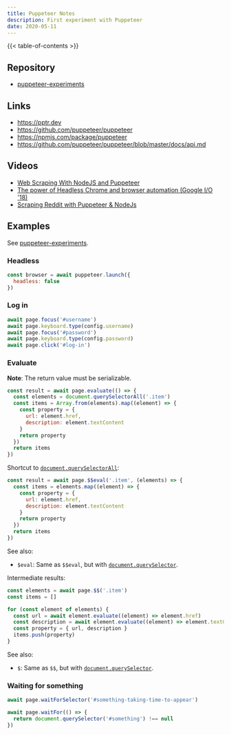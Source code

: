 ```yaml
---
title: Puppeteer Notes
description: First experiment with Puppeteer
date: 2020-05-11
---
```


{{< table-of-contents >}}

## Repository

- [puppeteer-experiments]

[puppeteer-experiments]: https://github.com/alexherbo2/puppeteer-experiments

## Links

- https://pptr.dev
- https://github.com/puppeteer/puppeteer
- https://npmjs.com/package/puppeteer
- https://github.com/puppeteer/puppeteer/blob/master/docs/api.md

## Videos

- [Web Scraping With NodeJS and Puppeteer](https://youtu.be/ARt3zDHSsd4)
- [The power of Headless Chrome and browser automation (Google I/O '18)](https://youtu.be/lhZOFUY1weo)
- [Scraping Reddit with Puppeteer & NodeJs](https://youtu.be/o7MJ1-UhS50)

## Examples

See [puppeteer-experiments].

### Headless

``` javascript
const browser = await puppeteer.launch({
  headless: false
})
```

### Log in

``` javascript
await page.focus('#username')
await page.keyboard.type(config.username)
await page.focus('#password')
await page.keyboard.type(config.password)
await page.click('#log-in')
```

### Evaluate

**Note**: The return value must be serializable.

``` javascript
const result = await page.evaluate(() => {
  const elements = document.querySelectorAll('.item')
  const items = Array.from(elements).map((element) => {
    const property = {
      url: element.href,
      description: element.textContent
    }
    return property
  })
  return items
})
```

Shortcut to [`document.querySelectorAll`]:

``` javascript
const result = await page.$$eval('.item', (elements) => {
  const items = elements.map((element) => {
    const property = {
      url: element.href,
      description: element.textContent
    }
    return property
  })
  return items
})
```

See also:

- `$eval`: Same as `$$eval`, but with [`document.querySelector`].

Intermediate results:

``` javascript
const elements = await page.$$('.item')
const items = []

for (const element of elements) {
  const url = await element.evaluate((element) => element.href)
  const description = await element.evaluate((element) => element.textContent)
  const property = { url, description }
  items.push(property)
}
```

See also:

- `$`: Same as `$$`, but with [`document.querySelector`].

### Waiting for something

``` javascript
await page.waitForSelector('#something-taking-time-to-appear')
```

``` javascript
await page.waitFor(() => {
  return document.querySelector('#something') !== null
})
```

[`document.querySelector`]: https://developer.mozilla.org/en-US/docs/Web/API/Document/querySelector
[`document.querySelectorAll`]: https://developer.mozilla.org/en-US/docs/Web/API/Document/querySelectorAll

